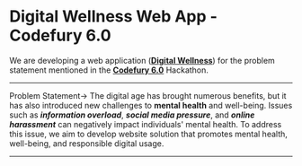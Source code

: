 # Digital Wellness Web App - Codefury 6.0

We are developing a web application (**[Digital Wellness](https://digital-wellness.vercel.app/)**) for the problem statement mentioned in the **[Codefury 6.0](https://codefury.in/)** Hackathon.

---

$\text{Problem Statement} \to$ The digital age has brought numerous benefits, but it has also introduced new challenges to **mental health** and well-being. Issues such as ***information overload***, ***social media pressure***, and ***online harassment*** can negatively impact individuals' mental health. To address this issue, we aim to develop website solution that promotes mental health, well-being, and responsible digital usage.

---
